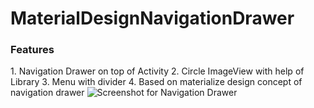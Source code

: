 # MaterialDesignNavigationDrawer

<h3>Features</h3>
  1. Navigation Drawer on top of Activity
  2. Circle ImageView with help of Library
  3. Menu with divider
  4. Based on materialize design concept of navigation drawer

<img src='https://cloud.githubusercontent.com/assets/10440783/9705514/ebfdd4b2-5494-11e5-84a8-b11631e975a7.gif' alt='Screenshot for Navigation Drawer'/>

  

